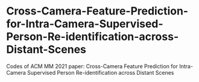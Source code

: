 # Cross-Camera-Feature-Prediction-for-Intra-Camera-Supervised-Person-Re-identification-across-Distant-Scenes
Codes of ACM MM 2021 paper: Cross-Camera Feature Prediction for Intra-Camera Supervised Person Re-identification across Distant Scenes
